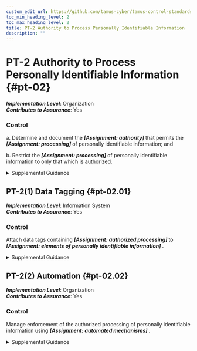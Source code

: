 ```yaml
---
custom_edit_url: https://github.com/tamus-cyber/tamus-control-standards/tree/main/content/tamus.edu/TAMUS_profile.xml
toc_min_heading_level: 2
toc_max_heading_level: 2
title: PT-2 Authority to Process Personally Identifiable Information
description: ""
---
```


# PT-2 Authority to Process Personally Identifiable Information {#pt-02}

_**Implementation Level**_: Organization\
_**Contributes to Assurance**_: Yes

### Control

a. Determine and document the <strong title="pt-02_odp.01"> <em>[Assignment: authority]</em> </strong> that permits the <strong title="pt-02_odp.02"> <em>[Assignment: processing]</em> </strong> of personally identifiable information; and

b. Restrict the <strong title="pt-02_odp.03"> <em>[Assignment: processing]</em> </strong> of personally identifiable information to only that which is authorized.

<details>
  <summary>Supplemental Guidance</summary>

The processing of personally identifiable information is an operation or set of operations that the information system or organization performs with respect to personally identifiable information across the information life cycle. Processing includes but is not limited to creation, collection, use, processing, storage, maintenance, dissemination, disclosure, and disposal. Processing operations also include logging, generation, and transformation, as well as analysis techniques, such as data mining.

</details>

## PT-2(1) Data Tagging {#pt-02.01}

_**Implementation Level**_: Information System\
_**Contributes to Assurance**_: Yes

### Control

Attach data tags containing <strong title="pt-02.01_odp.01"> <em>[Assignment: authorized processing]</em> </strong> to <strong title="pt-02.01_odp.02"> <em>[Assignment: elements of personally identifiable information]</em> </strong>.

<details>
  <summary>Supplemental Guidance</summary>

Data tags support the tracking and enforcement of authorized processing by conveying the types of processing that are authorized along with the relevant elements of personally identifiable information throughout the system. Data tags may also support the use of automated tools.

</details>

## PT-2(2) Automation {#pt-02.02}

_**Implementation Level**_: Organization\
_**Contributes to Assurance**_: Yes

### Control

Manage enforcement of the authorized processing of personally identifiable information using <strong title="pt-02.02_odp"> <em>[Assignment: automated mechanisms]</em> </strong>.

<details>
  <summary>Supplemental Guidance</summary>

Automated mechanisms augment verification that only authorized processing is occurring.

</details>


